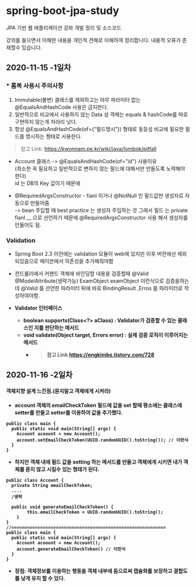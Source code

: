 # spring-boot-jpa-study
JPA 기반 웹 애플리케이션 강좌 개발 정리 및 소스코드

강의를 들으면서 이해한 내용을 개인적 견해로 이해하여 정리합니다.
내용적 오류가 존재할수 있습니다.

## 2020-11-15 -1일차
### * 롬복 사용시 주의사항
1. Immutable(불변) 클래스를 제외하고는 아무 파라미터 없는 @EqualsAndHashCode 사용은 금지한다.
2. 일반적으로 비교에서 사용하지 않는 Data 성 객체는 equals & hashCode를 따로 구현하지 않는게 차라리 낫다.
3. 항상 @EqualsAndHashCode(of={“필드명시”}) 형태로 동등성 비교에 필요한 필드를 명시하는 형태로 사용한다.


> 참고 Link: https://kwonnam.pe.kr/wiki/java/lombok/pitfall

- Account 클래스 -> @EqualsAndHashCode(of="id")  사용이유 <br/>
(최소한 꼭 필요하고 일반적으로 변하지 않는 필드에 대해서만 만들도록 노력해야 한다)<br/>
id 는 DB의 Key 값이기 때문에

- @RequiredArgsConstructor -
 fianl 이거나 @NotNull 인 필드값만 생성자로 자동으로 만들어줌  
 -> bean 주입할 때 best practice 는 생성자 주입하는 것 그래서 필드 는 private fianl __ 으로 선언하기 때문에
 @RequiredArgsConstructor 사용 해서 생성자를 만들어도 됨.
 
 ### Validation
- Spring Boot 2.3 이전에는 validation 모듈이 web에 있지만 이후 버전에선 제외 되있음으로
 메이븐에서 의존성을 추가해줘야함
 
-  컨드롤러에서  커맨드 객체에 바인딩할 내용을 검증할때 @Valid @ModelAttribute(생략가능) ExamObject examObject 
 이런식으로 검증을하는데 @Valid 를 선언한 파라미터 뒤에 바로 BindingResult ,Erros 를 파라미터로 작성하여야함.
 
- <strong>Validator 인터페이스<strong>
  - boolean supports(Class<?> aClass) : Validator가 검증할 수 있는 클래스인 지를 판단하는 매서드
  - void validate(Object target, Errors error) : 실제 검증 로직이 이루어지는 메서드
    - > 참고 Link https://engkimbs.tistory.com/728

## 2020-11-16 -2일차
#### 객체지향 설계 느낀점.(묻지말고 객체에게 시켜라)
- account 객체의 emailCheckToken 필드에 값을 set 할때 평소에는 클래스에 setter를 만들고 setter를 이용하여 값을 추가했다.
```
public class main {
  public static void main(String[] args) {
    Account acoount = new Account();
    account.setEmailCheckToken(UUID.randomUUID().toString()); // 이런식
  }
}
```
- 하지만 객체 내에 필드 값을 setting 하는 메서드를 만들고 객체에게 시키면 내가 객체를 묻지 않고 시킬수 있는 형태가 된다.
```
public class Account {
  private String emailCheckToken;
  ....
  /생략
  
  public void generateEmailCheckToken() {
        this.emailCheckToken = UUID.randomUUID().toString();
    }
}
//===========================================================
public class main {
  public static void main(String[] args) {
    Account acoount = new Account();
    account.generateEmailCheckToken() // 이런식
  }
}
```
- 장점: 객체정보를 이용하는 행동을 객체 내부에 둠으로써 캡슐화를 보장하고 결합도를 낮게 유지 할 수 있다.

